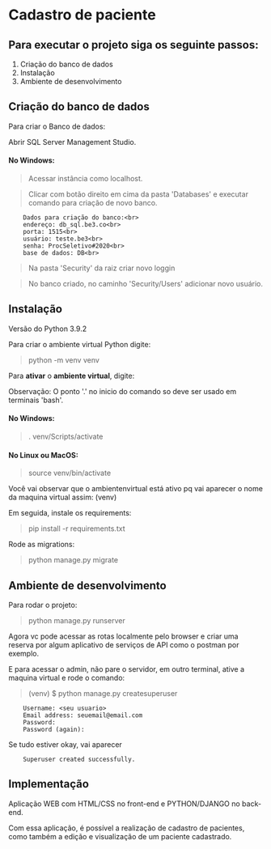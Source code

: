 <h1>Cadastro de paciente</h1>

<h2>Para executar o projeto siga os seguinte passos:</h2>
<ol>
    <li>Criação do banco de dados</li>
    <li>Instalação</li>
    <li>Ambiente de desenvolvimento</li>
</ol>

<h2>Criação do banco de dados</h2>

Para criar o Banco de dados:

Abrir SQL Server Management Studio.

#### No Windows:
> Acessar instância como localhost.

> Clicar com botão direito em cima da pasta 'Databases' e executar comando para criação de novo banco.
```
    Dados para criação do banco:<br>
    endereço: db_sql.be3.co<br>
    porta: 1515<br>
    usuário: teste.be3<br>
    senha: ProcSeletivo#2020<br>
    base de dados: DB<br>
```
> Na pasta 'Security' da raiz criar novo loggin

> No banco criado, no caminho 'Security/Users' adicionar novo usuário. 



<h2>Instalação</h2>

Versão do Python 3.9.2

Para criar o ambiente virtual Python digite:

> python -m venv venv

Para **ativar** o <strong>ambiente virtual</strong>, digite:

Observação: O ponto '.' no inicio do comando so deve ser usado em terminais 'bash'.

#### No Windows:
>. venv/Scripts/activate

#### No Linux ou MacOS:
>source venv/bin/activate 

Você vai observar que o ambientenvirtual está ativo pq vai aparecer o nome da maquina virtual assim: (venv) 

Em seguida, instale os requirements:
> pip install -r requirements.txt

Rode as migrations:
> python manage.py migrate



<h2>Ambiente de desenvolvimento</h2>

Para rodar o projeto:
> python manage.py runserver  

Agora vc pode acessar as rotas localmente pelo browser e criar uma reserva por algum aplicativo de serviços de API como o postman por exemplo.

E para acessar o admin, não pare o servidor, em outro terminal, ative a maquina virtual e rode o comando:
>
> (venv) $ python manage.py createsuperuser

```
    Username: <seu usuario>
    Email address: seuemail@email.com
    Password:
    Password (again):
```
Se tudo estiver okay, vai aparecer
```
    Superuser created successfully.

```

<h2>Implementação</h2>

Aplicação WEB com HTML/CSS no front-end e PYTHON/DJANGO no back-end.

Com essa aplicação, é possível a realização de cadastro de pacientes,<br>
como também a edição e visualização de um paciente cadastrado.


